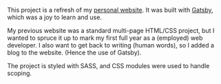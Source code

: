 This project is a refresh of my [personal website](https://www.thatmohamedomar.com/). It was built with [Gatsby](https://www.gatsbyjs.com/), which was a joy to learn and use.

My previous website was a standard multi-page HTML/CSS project, but I wanted to spruce it up to mark my first full year as a (employed) web developer. I also want to get back to writing (human words), so I added a blog to the website. (Hence the use of Gatsby).

The project is styled with SASS, and CSS modules were used to handle scoping.
